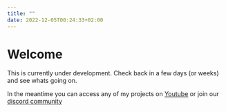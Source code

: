 ```yaml
---
title: ""
date: 2022-12-05T00:24:33+02:00
---
```


# Welcome

This is currently under development. Check back in a few days (or weeks) and see whats going on.

In the meantime you can access any of my projects on [Youtube](https://www.youtube.com/@richardschwabe) or join our [discord community](https://discord.gg/6h3xTkrpQT)